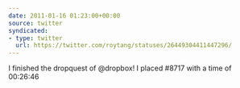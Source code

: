 ```yaml
---
date: 2011-01-16 01:23:00+00:00
source: twitter
syndicated:
- type: twitter
  url: https://twitter.com/roytang/statuses/26449304411447296/
---
```


I finished the dropquest of @dropbox! I placed #8717 with a time of 00:26:46